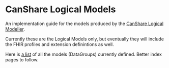 # CanShare Logical Models

An implementation guide for the models produced by the [CanShare Logical Modeller](http://poc.canshare.co.nz/models.html).

Currently these are the Logical Models only, but eventually they will
include the FHIR profiles and extension definintions as well.

Here is [a list](toc.html) of all the models (DataGroups) currently defined. Better index pages to follow. 